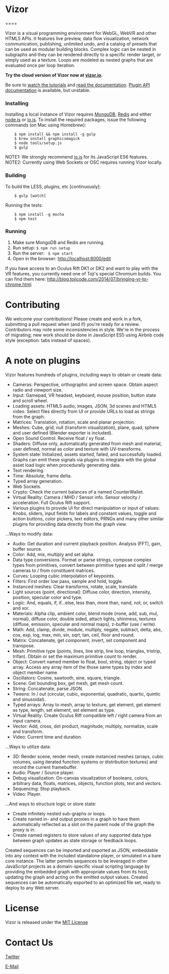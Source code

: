 # Vizor
====

Vizor is a visual programming environment for WebGL, WebVR and other HTML5 APIs. It features live preview, data flow visualization, network communication, publishing, unlimited undo, and a catalog of presets that can be used as modular building blocks. Complex logic can be nested in subgraphs and they can be rendered directly to a specific render target, or simply used as a texture. Loops are modeled as nested graphs that are evaluated once per loop iteration.

**Try the cloud version of Vizor now at [vizor.io](http://vizor.io).**

Be sure to [watch the tutorials](http://bit.do/vizor) and [read the documentation](http://vizor.io/help/introduction.html). [Plugin API documentation](http://vizor.io/help/plugin_api.html) is available, but unstable.

### Installing

Installing a local instance of Vizor requires [MongoDB](http://mongodb.org), [Redis](http://redis.ui) and either [node.js](https://nodejs.org) or [io.js](https://iojs.org/). To install the required packages, issue the following commands (on Mac using Homebrew):

```
    $ npm install && npm install -g gulp
    $ brew install graphicsmagick
    $ node tools/setup.js
    $ gulp
```

NOTE1: We strongly recommend [io.js](https://iojs.org/en/index.html) for its JavaScript ES6 features. 
NOTE2: Currently using Web Sockets or OSC requires running Vizor locally.

### Building

To build the LESS, plugins, etc [continuously]:

```
    $ gulp [watch]
```

Running the tests:

```
    $ npm install -g mocha
    $ npm test
```

### Running

1. Make sure MongoDB and Redis are running.
2. Run setup: ``` $ npm run setup ```
3. Run the server: ``` $ npm start```
4. Open in the browser: [http://localhost:8000/edit](http://localhost:8000/edit)

If you have access to an Oculus Rift DK1 or DK2 and want to play with the VR features, you currently need one of Toji's special Chromium builds. You can find them here: http://blog.tojicode.com/2014/07/bringing-vr-to-chrome.html

# Contributing

We welcome your contributions! Please create and work in a fork, submitting a pull request when (and if) you're ready for a review. Contributors may note some inconsistencies in style. We're in the process of migrating; new work should be done in JavaScript ES5 using Airbnb code style (exception: tabs instead of spaces).

# A note on plugins

Vizor features hundreds of plugins, including ways to obtain or create data:

* Cameras: Perspective, orthographic and screen space. Obtain aspect radio and viewport size.
* Input: Gamepad, VR headset, keyboard, mouse position, button state and scroll wheel.
* Loading assets: HTML5 audio, images, JSON, 3d scenes and HTML5 video. Select files directly from UI or provide URLs to load as strings from the graph.
* Matrices: Translation, rotation, scale and planar projection.
* Meshes: Cube, grid, null (transform visualization), plane, quad, sphere and user defined (Blender exporter is included).
* Open Sound Control: Receive float / xy float.
* Shaders: Diffuse only, automatically generated from mesh and material, user defined, normal as color and texture with UV-transforms.
* System state: Initialized, assets started, failed, and successfully loaded. Graphs can emit these signals
  via plugins to integrate with the global asset load logic when procedurally generating data.
* Text rendering.
* Time: Absolute, frame delta.
* Typed array generation.
* Web Sockets.
* Crypto: Check the current balances of a named CounterWallet.
* Virtual Reality: Camera / MHD / Sensor info. Sensor velocity / acceleration. Full Oculus Rift support.
* Various plugins to provide UI for direct manipulation or input of values: Knobs, sliders, input
  fields for labels and constant values, toggle and action buttons, color pickers, text editors,
  PRNGs and many other similar plugins for providing data directly from the graph view.

...Ways to modify data:

* Audio: Get duration and current playback position. Analysis (FFT), gain, buffer source.
* Color: Add, mix, multiply and set alpha.
* Data type conversions. Format or parse strings, compose complex types from primitives, convert
  between primitive types and split / merge cameras to / from constituent matrices.
* Curves: Looping cubic interpolation of keypoints.
* Filters: First order low pass, sample and hold, toggle.
* Instanced meshes: Clear transforms, rotate, scale, translate.
* Light sources (point, directional): Diffuse color, direction, intensity, position, specular color and type.
* Logic: And, equals, if, if...else, less than, more than, nand, not, or, switch and xor.
* Materials: Alpha clip, ambient color, blend mode (none, add, sub, mul, normal), diffuse color, double sided,
  attach lights, shininess, textures (diffuse, emission, specular and normal maps), z-buffer (use / write).
* Math: Add, clamp, divide, module, multiply, negate, subtract, delta, abs, cos, exp, log, max, min, sin,
  sqrt, tan, ceil, floor and round.
* Matrix: Concatenate, get component, invert, set component and transpose.
* Mesh: Primitive type (points, lines, line strip, line loop, triangles, tristrip, trifan). Obtain or set the maximum primitive count to render.
* Object: Convert named member to float, bool, string, object or typed array. Access any array item of the
  those same types by index and object member name.
* Oscillators: Cosine, sawtooth, sine, square, triangle.
* Scene: Get bounding box, get mesh, get mesh count.
* String: Concatenate, parse JSON.
* Tweens: In / out (circular, cubic, exponential, quadratic, quartic, quintic and sinusoidal).
* Typed arrays: Array to mesh, array to texture, get element, get element as type, length, set element,
  set element as type.
* Virtual Reality: Create Oculus Rift compatible left / right camera from an input camera.
* Vector: Add, cross, dot product, magnitude, multiply, normalize, scale and transform.
* Video: Current time and duration.

...Ways to utilize data:

* 3D: Render scene, render mesh, create instanced meshes (arrays, cubic volumes, using iterated function
  systems or distribution textures) and record the current framebuffer.
* Audio: Player / Source player.
* Debug visualization: On-canvas visualization of booleans, colors, arbitrary data, floats, matrices, objects,
  function plots, text and vectors.
* Sequencing: Stop playback.
* Video: Player.

...And ways to structure logic or store state:

* Create infinitely nested sub-graphs or loops.
* Create named in- and output proxies in a graph to have them automatically reflected as a slot on the parent node of the graph the proxy is in.
* Create named registers to store values of any supported data type between graph updates as state storage or feedback loops.

Created sequences can be imported and exported as JSON, embeddable into any context with the included standalone player, or simulated in a bare core instance. The latter permits sequences to be leveraged in other JavaScript projects as a domain-specific visual scripting language by providing the embedded graph with appropriate values from its host, updating the graph and acting on the emitted output values. Created sequences can be automatically exported to an optimized file set, ready to deploy to any Web server.

# License

Vizor is released under the [MIT License](http://opensource.org/licenses/MIT)

# Contact Us

[Twitter](https://twitter.com/vizor_vr)

[E-Mail](mailto:info@vizor.io)
